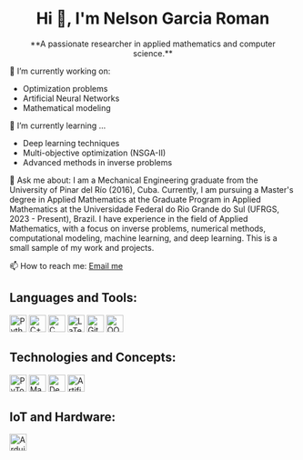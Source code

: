 <h1 align="center">Hi 👋, I'm Nelson Garcia Roman</h1>


<p align="center">
**A passionate researcher in applied mathematics and computer science.**  
</p>

🔭 I’m currently working on:
- Optimization problems  
- Artificial Neural Networks  
- Mathematical modeling 

🌱 I’m currently learning ... 
- Deep learning techniques  
- Multi-objective optimization (NSGA-II)  
- Advanced methods in inverse problems  

💬 Ask me about:
I am a Mechanical Engineering graduate from the University of Pinar del Río (2016), Cuba. Currently, I am pursuing a Master's degree in Applied Mathematics at the Graduate Program in Applied Mathematics at the Universidade Federal do Rio Grande do Sul (UFRGS, 2023 - Present), Brazil. I have experience in the field of Applied Mathematics, with a focus on inverse problems, numerical methods, computational modeling, machine learning, and deep learning. This is a small sample of my work and projects.


📫 How to reach me:
[Email me](mailto:ngroman1992@gmail.com) 


## Languages and Tools:
<p>
  <img src="https://img.shields.io/badge/-Python-3776AB?style=flat&logo=python&logoColor=white" alt="Python" height="30">
  <img src="https://img.shields.io/badge/-C++-00599C?style=flat&logo=cplusplus&logoColor=white" alt="C++" height="30">
  <img src="https://img.shields.io/badge/-C-A8B9CC?style=flat&logo=c&logoColor=white" alt="C" height="30">
  <img src="https://img.shields.io/badge/-LaTeX-008080?style=flat&logo=latex&logoColor=white" alt="LaTeX" height="30">
  <img src="https://img.shields.io/badge/-Git-F05032?style=flat&logo=git&logoColor=white" alt="Git" height="30">
  <img src="https://img.shields.io/badge/-Object--Oriented%20Programming-4CAF50?style=flat&logo=codeigniter&logoColor=white" alt="OOP" height="30">
</p>


## Technologies and Concepts:
<p>
  <img src="https://img.shields.io/badge/-PyTorch-EE4C2C?style=flat&logo=pytorch&logoColor=white" alt="PyTorch" height="30">
  <img src="https://img.shields.io/badge/-Machine%20Learning-FF6F00?style=flat&logo=scikitlearn&logoColor=white" alt="Machine Learning" height="30">
  <img src="https://img.shields.io/badge/-Deep%20Learning-EE4C2C?style=flat&logo=tensorflow&logoColor=white" alt="Deep Learning" height="30">
  <img src="https://img.shields.io/badge/-Artificial%20Intelligence-4285F4?style=flat&logo=ibmwatson&logoColor=white" alt="Artificial Intelligence" height="30">
</p>


## IoT and Hardware: 
<p>
<img src="https://img.shields.io/badge/-Arduino-00979D?style=flat&logo=arduino&logoColor=white" alt = "Arduino", height="30"> 
</p>